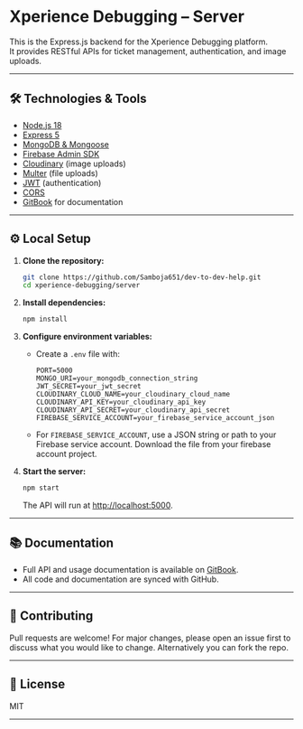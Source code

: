 # Xperience Debugging – Server

This is the Express.js backend for the Xperience Debugging platform.  
It provides RESTful APIs for ticket management, authentication, and image uploads.

---

## 🛠️ Technologies & Tools

- [Node.js 18](https://nodejs.org/)
- [Express 5](https://expressjs.com/)
- [MongoDB & Mongoose](https://mongoosejs.com/)
- [Firebase Admin SDK](https://firebase.google.com/docs/admin/setup)
- [Cloudinary](https://cloudinary.com/) (image uploads)
- [Multer](https://github.com/expressjs/multer) (file uploads)
- [JWT](https://jwt.io/) (authentication)
- [CORS](https://expressjs.com/en/resources/middleware/cors.html)
- [GitBook](https://www.gitbook.com/) for documentation

---

## ⚙️ Local Setup

1. **Clone the repository:**

   ```sh
   git clone https://github.com/Samboja651/dev-to-dev-help.git
   cd xperience-debugging/server
   ```

2. **Install dependencies:**

   ```sh
   npm install
   ```

3. **Configure environment variables:**
   - Create a `.env` file with:

     ```env
     PORT=5000
     MONGO_URI=your_mongodb_connection_string
     JWT_SECRET=your_jwt_secret
     CLOUDINARY_CLOUD_NAME=your_cloudinary_cloud_name
     CLOUDINARY_API_KEY=your_cloudinary_api_key
     CLOUDINARY_API_SECRET=your_cloudinary_api_secret
     FIREBASE_SERVICE_ACCOUNT=your_firebase_service_account_json
     ```

   - For `FIREBASE_SERVICE_ACCOUNT`, use a JSON string or path to your Firebase service account. Download the file from your firebase account
   project.

4. **Start the server:**

   ```sh
   npm start
   ```

   The API will run at [http://localhost:5000](http://localhost:5000).

---

## 📚 Documentation

- Full API and usage documentation is available on [GitBook](https://your-gitbook-url.gitbook.io/xperience-debugging/).
- All code and documentation are synced with GitHub.

---

## 🤝 Contributing

Pull requests are welcome! For major changes, please open an issue first to discuss what you would like to change. Alternatively you can fork the repo.

---

## 📄 License

MIT

---
